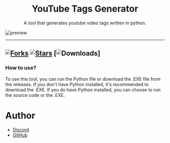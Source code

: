 <h1 align="center">YouTube Tags Generator</h1>
<p align="center">A tool that generates youtube video tags written in python.</p>

![preview](https://cdn.discordapp.com/attachments/944941820373270528/1063905765921914900/image.png)

---
[![Forks](https://img.shields.io/github/forks/Nicuse/YouTubeTagsGenerator?style=for-the-badge)](https://github.com/Nicuse/YouTubeTagsGenerator/network/members)
[![Stars](https://img.shields.io/github/stars/Nicuse/YouTubeTagsGenerator?style=for-the-badge)](https://github.com/Nicuse/YouTubeTagsGenerator/stargazers)
[![Downloads](https://img.shields.io/github/downloads/Nicuse/YouTubeTagsGenerator/total?style=for-the-badge)]
---
### How to use?
To use this tool, you can run the Python file or download the .EXE file from the releases. If you don't have Python installed, it's recommended to download the .EXE. If you do have Python installed, you can choose to run the source code or the .EXE.
# Author
- [Discord](https://discord.com/users/654374717804904459)
- [GitHub](https://github.com/Nicuse)
